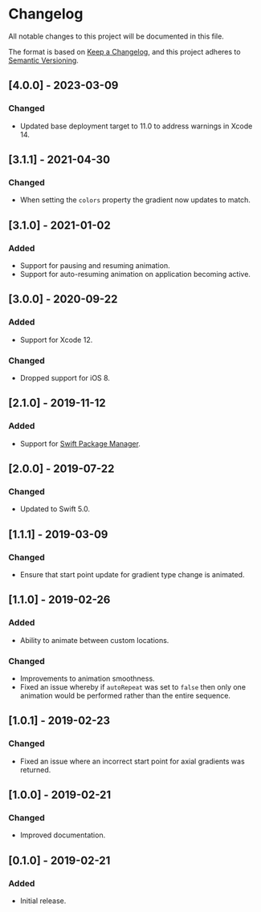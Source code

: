 # Changelog
All notable changes to this project will be documented in this file.

The format is based on [Keep a Changelog](https://keepachangelog.com/en/1.0.0/),
and this project adheres to [Semantic Versioning](https://semver.org/spec/v2.0.0.html).

## [4.0.0] - 2023-03-09
### Changed
- Updated base deployment target to 11.0 to address warnings in Xcode 14.

## [3.1.1] - 2021-04-30
### Changed
- When setting the `colors` property the gradient now updates to match.

## [3.1.0] - 2021-01-02
### Added
- Support for pausing and resuming animation.
- Support for auto-resuming animation on application becoming active.

## [3.0.0] - 2020-09-22
### Added
- Support for Xcode 12.

### Changed
- Dropped support for iOS 8.

## [2.1.0] - 2019-11-12
### Added
- Support for [Swift Package Manager](https://swift.org/package-manager/).

## [2.0.0] - 2019-07-22
### Changed
- Updated to Swift 5.0.

## [1.1.1] - 2019-03-09
### Changed
- Ensure that start point update for gradient type change is animated.

## [1.1.0] - 2019-02-26
### Added
- Ability to animate between custom locations.
### Changed
- Improvements to animation smoothness.
- Fixed an issue whereby if `autoRepeat` was set to `false` then only one animation would be performed rather than the entire sequence.

## [1.0.1] - 2019-02-23
### Changed
- Fixed an issue where an incorrect start point for axial gradients was returned.

## [1.0.0] - 2019-02-21
### Changed
- Improved documentation.

## [0.1.0] - 2019-02-21
### Added
- Initial release.
